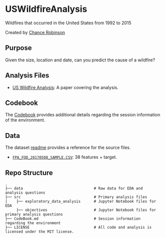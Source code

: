# USWildfireAnalysis
Wildfires that occurred in the United States from 1992 to 2015

Created by [Chance Robinson](https://github.com/RobinsonCW)

## Purpose
Given the size, location and date, can you predict the cause of a wildfire?


## Analysis Files

* [US Wildfire Analysis](https://github.com/RobinsonCW/USWildfireAnalysis/blob/master/src/exploratory_data_analysis/chance/python/Exploratory_Data_Analysis.ipynb): A paper covering the analysis.


## Codebook
The [Codebook](https://github.com/RobinsonCW/PUBGFinishPlacementAnalysis/blob/master/CodeBook.md) provides additional details regarding the session information of the environment.


## Data

The dataset [readme](https://github.com/RobinsonCW/USWildfireAnalysis/blob/master/data/README.md) provides a reference for the source files.

* [`FPA_FOD_20170508_SAMPLE.CSV`](https://github.com/RobinsonCW/USWildfireAnalysis/blob/master/data/FPA_FOD_20170508_SAMPLE.CSV):  38 features + target.


## Repo Structure
    .
    ├── data                                # Raw data for EDA and analysis questions
    ├── src                                 # Primary analysis files
    |    ├── exploratory_data_analysis      # Jupyter Notebook files for EDA
         ├── objectives                     # Jupyter Notebook files for primary analysis questions
    ├── CodeBook.md                         # Session information regarding the environment
    ├── LICENSE                             # All code and analysis is licensed under the MIT license.
